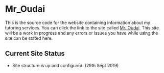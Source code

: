 # Mr_Oudai
This is the source code for the website containing information about my tutoring services. You can click the link to the site called [Mr. Oudai](http://mroudai.pythonanywhere.com/). This site will be a work in progress and any errors or issues you have while using the site can be stated here.

## Current Site Status

  * Site structure is up and configured. (29th Sept 2019)
